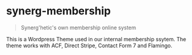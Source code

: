 # synerg-membership

> Synerg'hetic's own membership online system

This is a Wordpress Theme used in our internal membership ssytem. The theme works with ACF, Direct Stripe, Contact Form 7 and Flamingo.
